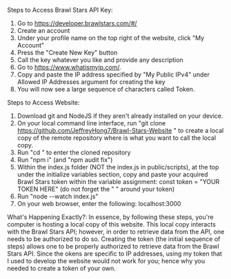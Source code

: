 Steps to Access Brawl Stars API Key:

1. Go to https://developer.brawlstars.com/#/
2. Create an account
3. Under your profile name on the top right of the website, click "My Account"
4. Press the "Create New Key" button
5. Call the key whatever you like and provide any description
6. Go to https://www.whatismyip.com/.
7. Copy and paste the IP address specified by "My Public IPv4" under Allowed IP Addresses argument for creating the key
8. You will now see a large sequence of characters called Token.

Steps to Access Website:

1. Download git and NodeJS if they aren't already installed on your device.
2. On your local command line interface, run "git clone https://github.com/JeffreyHong7/Brawl-Stars-Website <name>" to create a local copy of the remote repository where <name> is what you want to call the local copy.
3. Run "cd <name>" to enter the cloned repository
4. Run "npm i" (and "npm audit fix")
5. Within the index.js folder (NOT the index.js in public/scripts), at the top under the initialize variables section, copy and paste your acquired Brawl Stars token within the variable assignment: const token = "YOUR TOKEN HERE" (do not forget the " " around your token)
6. Run "node --watch index.js"
7. On your web browser, enter the following: localhost:3000

What's Happening Exactly?:
In essence, by following these steps, you're computer is hosting a local copy of this website. This local copy interacts with the Brawl Stars API; however, in order to retrieve data from the API, one needs to be authorized to do so. Creating the token (the initial sequence of steps) allows one to be properly authorized to retrieve data from the Brawl Stars API. Since the okens are specific to IP addresses, using my token that I used to develop the website would not work for you; hence why you needed to create a token of your own.
